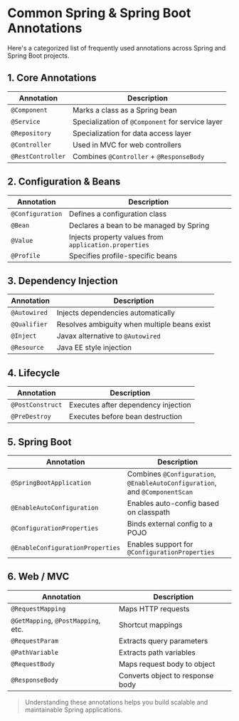# Common Spring & Spring Boot Annotations

Here's a categorized list of frequently used annotations across Spring and Spring Boot projects.

## 1. Core Annotations

| Annotation             | Description |
|------------------------|-------------|
| `@Component`           | Marks a class as a Spring bean |
| `@Service`             | Specialization of `@Component` for service layer |
| `@Repository`          | Specialization for data access layer |
| `@Controller`          | Used in MVC for web controllers |
| `@RestController`      | Combines `@Controller` + `@ResponseBody` |


## 2. Configuration & Beans

| Annotation             | Description |
|------------------------|-------------|
| `@Configuration`       | Defines a configuration class |
| `@Bean`                | Declares a bean to be managed by Spring |
| `@Value`               | Injects property values from `application.properties` |
| `@Profile`             | Specifies profile-specific beans |


## 3. Dependency Injection

| Annotation             | Description |
|------------------------|-------------|
| `@Autowired`           | Injects dependencies automatically |
| `@Qualifier`           | Resolves ambiguity when multiple beans exist |
| `@Inject`              | Javax alternative to `@Autowired` |
| `@Resource`            | Java EE style injection |


## 4. Lifecycle

| Annotation             | Description |
|------------------------|-------------|
| `@PostConstruct`       | Executes after dependency injection |
| `@PreDestroy`          | Executes before bean destruction |


## 5. Spring Boot

| Annotation             | Description |
|------------------------|-------------|
| `@SpringBootApplication` | Combines `@Configuration`, `@EnableAutoConfiguration`, and `@ComponentScan` |
| `@EnableAutoConfiguration` | Enables auto-config based on classpath |
| `@ConfigurationProperties` | Binds external config to a POJO |
| `@EnableConfigurationProperties` | Enables support for `@ConfigurationProperties` |


## 6. Web / MVC

| Annotation             | Description |
|------------------------|-------------|
| `@RequestMapping`      | Maps HTTP requests |
| `@GetMapping`, `@PostMapping`, etc. | Shortcut mappings |
| `@RequestParam`        | Extracts query parameters |
| `@PathVariable`        | Extracts path variables |
| `@RequestBody`         | Maps request body to object |
| `@ResponseBody`        | Converts object to response body |


> Understanding these annotations helps you build scalable and maintainable Spring applications.